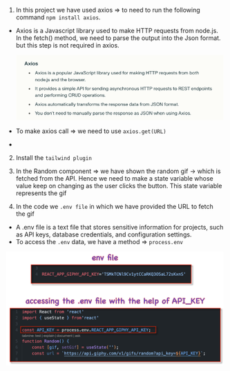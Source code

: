 1. In this project we have used axios => to need to run the following command `npm install axios`.

- Axios is a Javascript library used to make HTTP requests from node.js. In the fetch() method, we need to parse the output into the Json format. but this step is not required in axios.

  ![Axios](../Images/README_Images/1.png)

- To make axios call => we need to use `axios.get(URL)`
-

2. Install the `tailwind plugin`

3. In the Random component => we have shown the random gif -> which is fetched from the API. Hence we need to make a state variable whose value keep on changing as the user clicks the button. This state variable represents the gif

4. In the code we `.env file` in which we have provided the URL to fetch the gif

- A .env file is a text file that stores sensitive information for projects, such as API keys, database credentials, and configuration settings.
- To access the `.env` data, we have a method => `process.env`

![Image for accessing the .env](../Images/README_Images/2.png)
